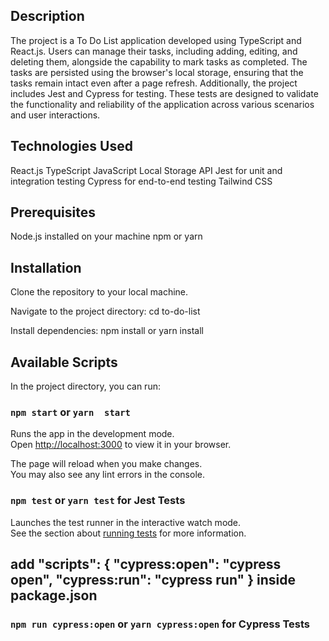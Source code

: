 ## Description
The project is a To Do List application developed using TypeScript and React.js. 
Users can manage their tasks, including adding, editing, and deleting them, alongside the capability to mark tasks as completed. 
The tasks are persisted using the browser's local storage, ensuring that the tasks remain intact even after a page refresh. 
Additionally, the project includes Jest and Cypress for testing. These tests are designed to validate the functionality and reliability 
of the application across various scenarios and user interactions.

## Technologies Used
React.js
TypeScript
JavaScript
Local Storage API
Jest for unit and integration testing
Cypress for end-to-end testing
Tailwind CSS

## Prerequisites
Node.js installed on your machine
npm or yarn

## Installation
Clone the repository to your local machine.

Navigate to the project directory: cd to-do-list

Install dependencies: npm install or yarn install


## Available Scripts

In the project directory, you can run:

### `npm start` or `yarn  start`

Runs the app in the development mode.\
Open [http://localhost:3000](http://localhost:3000) to view it in your browser.

The page will reload when you make changes.\
You may also see any lint errors in the console.

### `npm test` or `yarn test` for Jest Tests

Launches the test runner in the interactive watch mode.\
See the section about [running tests](https://facebook.github.io/create-react-app/docs/running-tests) for more information.

## add  "scripts": { "cypress:open": "cypress open", "cypress:run": "cypress run" } inside package.json

### `npm run cypress:open` or `yarn cypress:open` for Cypress Tests
